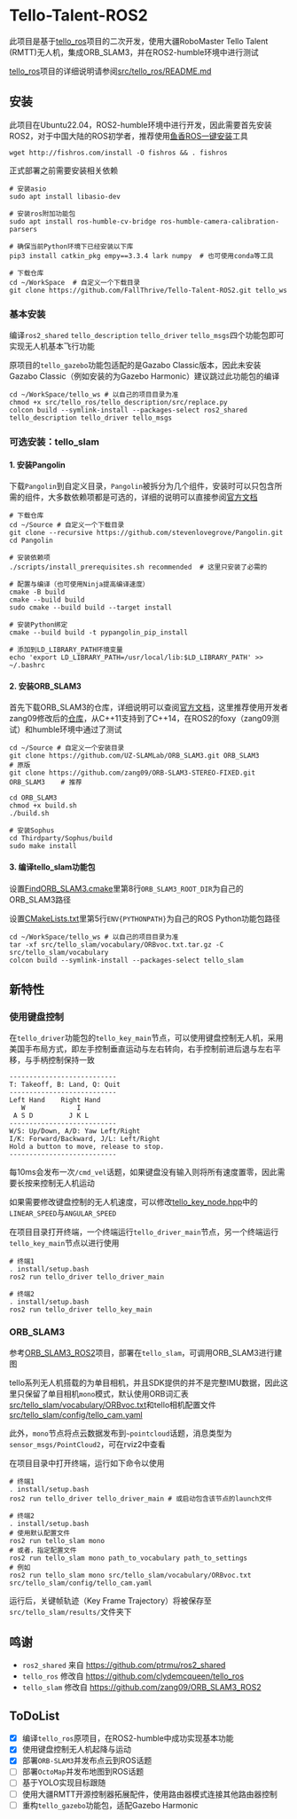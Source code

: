 # Tello-Talent-ROS2

此项目是基于[tello_ros](https://github.com/clydemcqueen/tello_ros)项目的二次开发，使用大疆RoboMaster Tello Talent (RMTT)无人机，集成ORB_SLAM3，并在ROS2-humble环境中进行测试

[tello_ros](https://github.com/clydemcqueen/tello_ros)项目的详细说明请参阅[src/tello_ros/README.md](src/tello_ros/README.md)

## 安装

此项目在Ubuntu22.04，ROS2-humble环境中进行开发，因此需要首先安装ROS2，对于中国大陆的ROS初学者，推荐使用[鱼香ROS一键安装](https://github.com/fishros/install)工具

```
wget http://fishros.com/install -O fishros && . fishros
```

正式部署之前需要安装相关依赖

```
# 安装asio
sudo apt install libasio-dev

# 安装ros附加功能包
sudo apt install ros-humble-cv-bridge ros-humble-camera-calibration-parsers

# 确保当前Python环境下已经安装以下库
pip3 install catkin_pkg empy==3.3.4 lark numpy	# 也可使用conda等工具

# 下载仓库
cd ~/WorkSpace	# 自定义一个下载目录
git clone https://github.com/FallThrive/Tello-Talent-ROS2.git tello_ws
```

### 基本安装

编译`ros2_shared` `tello_description` `tello_driver` `tello_msgs`四个功能包即可实现无人机基本飞行功能

原项目的`tello_gazebo`功能包适配的是Gazabo Classic版本，因此未安装Gazabo Classic（例如安装的为Gazebo Harmonic）建议跳过此功能包的编译

```
cd ~/WorkSpace/tello_ws	# 以自己的项目目录为准
chmod +x src/tello_ros/tello_description/src/replace.py
colcon build --symlink-install --packages-select ros2_shared tello_description tello_driver tello_msgs
```

### 可选安装：tello_slam

#### 1. 安装Pangolin

下载`Pangolin`到自定义目录，`Pangolin`被拆分为几个组件，安装时可以只包含所需的组件，大多数依赖项都是可选的，详细的说明可以直接参阅[官方文档](https://github.com/stevenlovegrove/Pangolin)

```
# 下载仓库
cd ~/Source	# 自定义一个下载目录
git clone --recursive https://github.com/stevenlovegrove/Pangolin.git
cd Pangolin

# 安装依赖项
./scripts/install_prerequisites.sh recommended	# 这里只安装了必需的

# 配置与编译（也可使用Ninja提高编译速度）
cmake -B build
cmake --build build
sudo cmake --build build --target install

# 安装Python绑定
cmake --build build -t pypangolin_pip_install

# 添加到LD_LIBRARY_PATH环境变量
echo 'export LD_LIBRARY_PATH=/usr/local/lib:$LD_LIBRARY_PATH' >> ~/.bashrc
```

#### 2. 安装ORB_SLAM3

首先下载ORB_SLAM3的仓库，详细说明可以查阅[官方文档](https://github.com/UZ-SLAMLab/ORB_SLAM3)，这里推荐使用开发者zang09修改后的[仓库](https://github.com/zang09/ORB-SLAM3-STEREO-FIXED)，从C++11支持到了C++14，在ROS2的foxy（zang09测试）和humble环境中通过了测试

```
cd ~/Source	# 自定义一个安装目录
git clone https://github.com/UZ-SLAMLab/ORB_SLAM3.git ORB_SLAM3				# 原版
git clone https://github.com/zang09/ORB-SLAM3-STEREO-FIXED.git ORB_SLAM3	# 推荐

cd ORB_SLAM3
chmod +x build.sh
./build.sh

# 安装Sophus
cd Thirdparty/Sophus/build
sudo make install
```

#### 3. 编译tello_slam功能包

设置[FindORB_SLAM3.cmake](src/tello_slam/CMakeModules/FindORB_SLAM3.cmake)里第8行`ORB_SLAM3_ROOT_DIR`为自己的ORB_SLAM3路径

设置[CMakeLists.txt](src/tello_slam/CMakeLists.txt)里第5行`ENV{PYTHONPATH}`为自己的ROS Python功能包路径

```
cd ~/WorkSpace/tello_ws	# 以自己的项目目录为准
tar -xf src/tello_slam/vocabulary/ORBvoc.txt.tar.gz -C src/tello_slam/vocabulary
colcon build --symlink-install --packages-select tello_slam
```

## 新特性

### 使用键盘控制

在`tello_driver`功能包的`tello_key_main`节点，可以使用键盘控制无人机，采用美国手布局方式，即左手控制垂直运动与左右转向，右手控制前进后退与左右平移，与手柄控制保持一致

```
---------------------------
T: Takeoff, B: Land, Q: Quit
---------------------------
Left Hand    Right Hand
   W             I    
 A S D         J K L  
---------------------------
W/S: Up/Down, A/D: Yaw Left/Right
I/K: Forward/Backward, J/L: Left/Right
Hold a button to move, release to stop.
---------------------------
```

每10ms会发布一次`/cmd_vel`话题，如果键盘没有输入则将所有速度置零，因此需要长按来控制无人机运动

如果需要修改键盘控制的无人机速度，可以修改[tello_key_node.hpp](src/tello_ros/tello_driver/include/tello_key_node.hpp)中的`LINEAR_SPEED`与`ANGULAR_SPEED`

在项目目录打开终端，一个终端运行`tello_driver_main`节点，另一个终端运行`tello_key_main`节点以进行使用

```
# 终端1
. install/setup.bash
ros2 run tello_driver tello_driver_main

# 终端2
. install/setup.bash
ros2 run tello_driver tello_key_main
```

### ORB_SLAM3

参考[ORB_SLAM3_ROS2](https://github.com/zang09/ORB_SLAM3_ROS2)项目，部署在`tello_slam`，可调用ORB_SLAM3进行建图

tello系列无人机搭载的为单目相机，并且SDK提供的并不是完整IMU数据，因此这里只保留了单目相机`mono`模式，默认使用ORB词汇表[src/tello_slam/vocabulary/ORBvoc.txt](src/tello_slam/vocabulary/ORBvoc.txt.tar.gz)和tello相机配置文件[src/tello_slam/config/tello_cam.yaml](src/tello_slam/config/tello_cam.yaml)

此外，`mono`节点将点云数据发布到`~pointcloud`话题，消息类型为`sensor_msgs/PointCloud2`，可在rviz2中查看

在项目目录中打开终端，运行如下命令以使用

```
# 终端1
. install/setup.bash
ros2 run tello_driver tello_driver_main	# 或启动包含该节点的launch文件

# 终端2
. install/setup.bash
# 使用默认配置文件
ros2 run tello_slam mono
# 或者，指定配置文件
ros2 run tello_slam mono path_to_vocabulary path_to_settings
# 例如
ros2 run tello_slam mono src/tello_slam/vocabulary/ORBvoc.txt src/tello_slam/config/tello_cam.yaml
```

运行后，关键帧轨迹（Key Frame Trajectory）将被保存至`src/tello_slam/results/`文件夹下

## 鸣谢

- `ros2_shared` 来自 https://github.com/ptrmu/ros2_shared
- `tello_ros` 修改自 https://github.com/clydemcqueen/tello_ros
- `tello_slam` 修改自 https://github.com/zang09/ORB_SLAM3_ROS2

## ToDoList

- [x] 编译`tello_ros`原项目，在ROS2-humble中成功实现基本功能
- [x] 使用键盘控制无人机起降与运动
- [x] 部署`ORB-SLAM3`并发布点云到ROS话题
- [ ] 部署`OctoMap`并发布地图到ROS话题
- [ ] 基于YOLO实现目标跟随
- [ ] 使用大疆RMTT开源控制器拓展配件，使用路由器模式连接其他路由器控制
- [ ] 重构`tello_gazebo`功能包，适配Gazebo Harmonic